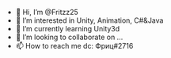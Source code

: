 - 👋 Hi, I’m @Fritzz25
- 👀 I’m interested in Unity, Animation, C#&Java
- 🌱 I’m currently learning Unity3d
- 💞️ I’m looking to collaborate on ...
- 📫 How to reach me dc: Фриц#2716

<!---
Fritzz25/Fritzz25 is a ✨ special ✨ repository because its `README.md` (this file) appears on your GitHub profile.
You can click the Preview link to take a look at your changes.
--->
